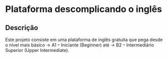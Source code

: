 # Plataforma descomplicando o inglês

## Descrição

Este projeto consiste em uma plataforma de inglês gratuita que pega desde o nível mais básico -> A1 – Iniciante (Beginner) até -> B2 – Intermediário Superior (Upper Intermediate). 
